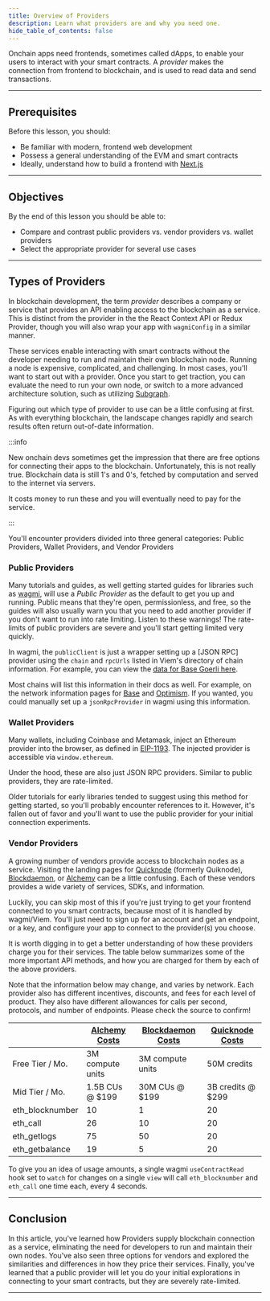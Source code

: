 ```yaml
---
title: Overview of Providers
description: Learn what providers are and why you need one.
hide_table_of_contents: false
---
```


Onchain apps need frontends, sometimes called dApps, to enable your users to interact with your smart contracts. A _provider_ makes the connection from frontend to blockchain, and is used to read data and send transactions.

---

## Prerequisites

Before this lesson, you should:

- Be familiar with modern, frontend web development
- Possess a general understanding of the EVM and smart contracts
- Ideally, understand how to build a frontend with [Next.js]

---

## Objectives

By the end of this lesson you should be able to:

- Compare and contrast public providers vs. vendor providers vs. wallet providers
- Select the appropriate provider for several use cases

---

## Types of Providers

In blockchain development, the term _provider_ describes a company or service that provides an API enabling access to the blockchain as a service. This is distinct from the provider in the the React Context API or Redux Provider, though you will also wrap your app with `wagmiConfig` in a similar manner.

These services enable interacting with smart contracts without the developer needing to run and maintain their own blockchain node. Running a node is expensive, complicated, and challenging. In most cases, you'll want to start out with a provider. Once you start to get traction, you can evaluate the need to run your own node, or switch to a more advanced architecture solution, such as utilizing [Subgraph].

Figuring out which type of provider to use can be a little confusing at first. As with everything blockchain, the landscape changes rapidly and search results often return out-of-date information.

:::info

New onchain devs sometimes get the impression that there are free options for connecting their apps to the blockchain. Unfortunately, this is not really true. Blockchain data is still 1's and 0's, fetched by computation and served to the internet via servers.

It costs money to run these and you will eventually need to pay for the service.

:::

You'll encounter providers divided into three general categories: Public Providers, Wallet Providers, and Vendor Providers

### Public Providers

Many tutorials and guides, as well getting started guides for libraries such as [wagmi], will use a _Public Provider_ as the default to get you up and running. Public means that they're open, permissionless, and free, so the guides will also usually warn you that you need to add another provider if you don't want to run into rate limiting. Listen to these warnings! The rate-limits of public providers are severe and you'll start getting limited very quickly.

In wagmi, the `publicClient` is just a wrapper setting up a [JSON RPC] provider using the `chain` and `rpcUrls` listed in Viem's directory of chain information. For example, you can view the [data for Base Goerli here].

Most chains will list this information in their docs as well. For example, on the network information pages for [Base] and [Optimism]. If you wanted, you could manually set up a `jsonRpcProvider` in wagmi using this information.

### Wallet Providers

Many wallets, including Coinbase and Metamask, inject an Ethereum provider into the browser, as defined in [EIP-1193]. The injected provider is accessible via `window.ethereum`.

Under the hood, these are also just JSON RPC providers. Similar to public providers, they are rate-limited.

Older tutorials for early libraries tended to suggest using this method for getting started, so you'll probably encounter references to it. However, it's fallen out of favor and you'll want to use the public provider for your initial connection experiments.

### Vendor Providers

A growing number of vendors provide access to blockchain nodes as a service. Visiting the landing pages for [Quicknode] (formerly Quiknode), [Blockdaemon], or [Alchemy] can be a little confusing. Each of these vendors provides a wide variety of services, SDKs, and information.

Luckily, you can skip most of this if you're just trying to get your frontend connected to you smart contracts, because most of it is handled by wagmi/Viem. You'll just need to sign up for an account and get an endpoint, or a key, and configure your app to connect to the provider(s) you choose.

It is worth digging in to get a better understanding of how these providers charge you for their services. The table below summarizes some of the more important API methods, and how you are charged for them by each of the above providers.

Note that the information below may change, and varies by network. Each provider also has different incentives, discounts, and fees for each level of product. They also have different allowances for calls per second, protocols, and number of endpoints. Please check the source to confirm!

|                 | [Alchemy Costs]  | [Blockdaemon Costs] | [Quicknode Costs] |
| --------------- | ---------------- | ------------------- | ----------------- |
| Free Tier / Mo. | 3M compute units | 3M compute units    | 50M credits       |
| Mid Tier / Mo.  | 1.5B CUs @ $199  | 30M CUs @ $199      | 3B credits @ $299 |
| eth_blocknumber | 10               | 1                   | 20                |
| eth_call        | 26               | 10                  | 20                |
| eth_getlogs     | 75               | 50                  | 20                |
| eth_getbalance  | 19               | 5                   | 20                |

To give you an idea of usage amounts, a single wagmi `useContractRead` hook set to `watch` for changes on a single `view` will call `eth_blocknumber` and `eth_call` one time each, every 4 seconds.

---

## Conclusion

In this article, you've learned how Providers supply blockchain connection as a service, eliminating the need for developers to run and maintain their own nodes. You've also seen three options for vendors and explored the similarities and differences in how they price their services. Finally, you've learned that a public provider will let you do your initial explorations in connecting to your smart contracts, but they are severely rate-limited.

---

[Next.js]: https://nextjs.org/
[Subgraph]: https://thegraph.com/docs/en/developing/creating-a-subgraph/
[wagmi]: https://wagmi.sh/react/getting-started#configure-chains
[data for Base Goerli here]: https://github.com/wagmi-dev/viem/blob/main/src/chains/definitions/baseGoerli.ts
[Base]: https://docs.base.org/network-information
[Optimism]: https://community.optimism.io/docs/useful-tools/networks/
[EIP-1193]: https://eips.ethereum.org/EIPS/eip-1193
[Alchemy]: https://www.alchemy.com/
[Blockdaemon]: https://www.blockdaemon.com/
[Quicknode]: https://www.quicknode.com/
[Alchemy Costs]: https://docs.alchemy.com/reference/compute-unit-costs
[Blockdaemon Costs]: https://docs.blockdaemon.com/reference/ethereum-compute-units
[Quicknode Costs]: https://www.quicknode.com/api-credits/base
